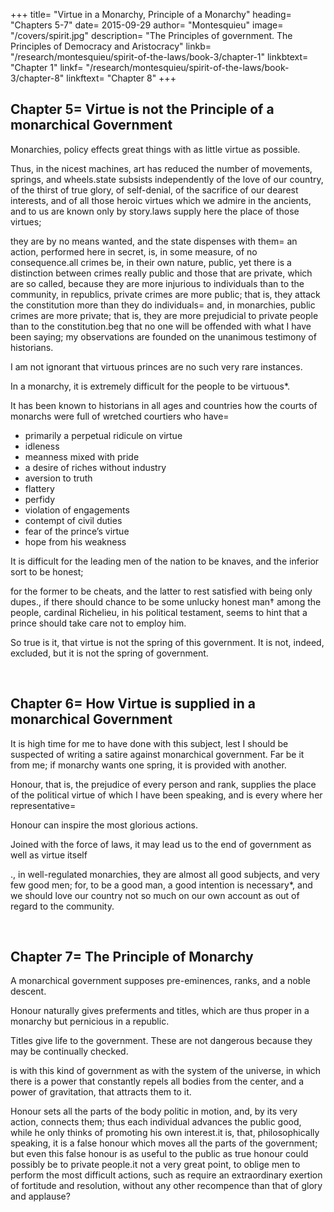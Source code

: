 +++
title=  "Virtue in a Monarchy, Principle of a Monarchy"
heading=  "Chapters 5-7"
date=  2015-09-29
author=  "Montesquieu"
image=  "/covers/spirit.jpg"
description=  "The Principles of government. The Principles of Democracy and Aristocracy"
linkb=  "/research/montesquieu/spirit-of-the-laws/book-3/chapter-1"
linkbtext=  "Chapter 1"
linkf=  "/research/montesquieu/spirit-of-the-laws/book-3/chapter-8"
linkftext=  "Chapter 8"
+++

## Chapter 5=  Virtue is not the Principle of a monarchical Government

Monarchies, policy effects great things with as little virtue as possible. 

Thus, in the nicest machines, art has reduced the number of movements, springs, and wheels.state subsists independently of the love of our country, of the thirst of true glory, of self-denial, of the sacrifice of our dearest interests, and of all those heroic virtues which we admire in the ancients, and to us are known only by story.laws supply here the place of those virtues; 

they are by no means wanted, and the state dispenses with them=  an action, performed here in secret, is, in some measure, of no consequence.all crimes be, in their own nature, public, yet there is a distinction between crimes really public and those that are private, which are so called, because they are more injurious to individuals than to the community, in republics, private crimes are more public; that is, they attack the constitution more than they do individuals=  and, in monarchies, public crimes are more private; that is, they are more prejudicial to private people than to the constitution.beg that no one will be offended with what I have been saying; my observations are founded on the unanimous testimony of historians. 

I am not ignorant that virtuous princes are no such very rare instances.

In a monarchy, it is extremely difficult for the people to be virtuous*.

It has been known to historians in all ages and countries how the courts of monarchs were full of wretched courtiers who have= 
- primarily a perpetual ridicule on virtue
- idleness
- meanness mixed with pride
- a desire of riches without industry
- aversion to truth
- flattery
- perfidy
- violation of engagements
- contempt of civil duties
- fear of the prince’s virtue
- hope from his weakness


It is difficult for the leading men of the nation to be knaves, and the inferior sort to be honest;

for the former to be cheats, and the latter to rest satisfied with being only dupes., if there should chance to be some unlucky honest man† among the people, cardinal Richelieu, in his political testament, seems to hint that a prince should take care not to employ him. 

So true is it, that virtue is not the spring of this government. It is not, indeed, excluded, but it is not the spring of government.

<br>

## Chapter 6=  How Virtue is supplied in a monarchical Government

It is high time for me to have done with this subject, lest I should be suspected of writing a satire against monarchical government. Far be it from me; if monarchy wants one spring, it is provided with another. 

Honour, that is, the prejudice of every person and rank, supplies the place of the political virtue of which I have been speaking, and is every where her representative=  

Honour can inspire the most glorious actions.

Joined with the force of laws, it may lead us to the end of government as well as virtue itself

., in well-regulated monarchies, they are almost all good subjects, and very few good men; for, to be a good man, a good intention is necessary*, and we should love our country not so much on our own account as out of regard to the community.

<br>

## Chapter 7=  The Principle of Monarchy

A monarchical government supposes pre-eminences, ranks, and a noble descent. 

Honour naturally gives preferments and titles, which are thus proper in a monarchy but pernicious in a republic. 

Titles give life to the government. These are not dangerous because they may be continually checked.

is with this kind of government as with the system of the universe, in which there is a power that constantly repels all bodies from the center, and a power of gravitation, that attracts them to it. 

Honour sets all the parts of the body politic in motion, and, by its very action, connects them; thus each individual advances the public good, while he only thinks of promoting his own interest.it is, that, philosophically speaking, it is a false honour which moves all the parts of the government; but even this false honour is as useful to the public as true honour could possibly be to private people.it not a very great point, to oblige men to perform the most difficult actions, such as require an extraordinary exertion of fortitude and resolution, without any other recompence than that of glory and applause?
